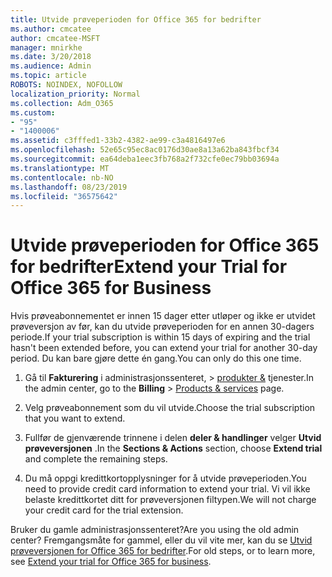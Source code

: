 ```yaml
---
title: Utvide prøveperioden for Office 365 for bedrifter
ms.author: cmcatee
author: cmcatee-MSFT
manager: mnirkhe
ms.date: 3/20/2018
ms.audience: Admin
ms.topic: article
ROBOTS: NOINDEX, NOFOLLOW
localization_priority: Normal
ms.collection: Adm_O365
ms.custom:
- "95"
- "1400006"
ms.assetid: c3fffed1-33b2-4382-ae99-c3a4816497e6
ms.openlocfilehash: 52e65c95ec8ac0176d30ae8a13a62ba843fbcf34
ms.sourcegitcommit: ea64deba1eec3fb768a2f732cfe0ec79bb03694a
ms.translationtype: MT
ms.contentlocale: nb-NO
ms.lasthandoff: 08/23/2019
ms.locfileid: "36575642"
---
```

# <a name="extend-your-trial-for-office-365-for-business"></a><span data-ttu-id="252f8-102">Utvide prøveperioden for Office 365 for bedrifter</span><span class="sxs-lookup"><span data-stu-id="252f8-102">Extend your Trial for Office 365 for Business</span></span>

<span data-ttu-id="252f8-103">Hvis prøveabonnementet er innen 15 dager etter utløper og ikke er utvidet prøveversjon av før, kan du utvide prøveperioden for en annen 30-dagers periode.</span><span class="sxs-lookup"><span data-stu-id="252f8-103">If your trial subscription is within 15 days of expiring and the trial hasn't been extended before, you can extend your trial for another 30-day period.</span></span> <span data-ttu-id="252f8-104">Du kan bare gjøre dette én gang.</span><span class="sxs-lookup"><span data-stu-id="252f8-104">You can only do this one time.</span></span>
  
1. <span data-ttu-id="252f8-105">Gå til **Fakturering** i administrasjonssenteret, \> [produkter &](https://go.microsoft.com/fwlink/p/?linkid=842054) tjenester.</span><span class="sxs-lookup"><span data-stu-id="252f8-105">In the admin center, go to the **Billing** \> [Products & services](https://go.microsoft.com/fwlink/p/?linkid=842054) page.</span></span>

2. <span data-ttu-id="252f8-106">Velg prøveabonnement som du vil utvide.</span><span class="sxs-lookup"><span data-stu-id="252f8-106">Choose the trial subscription that you want to extend.</span></span>

3. <span data-ttu-id="252f8-107">Fullfør de gjenværende trinnene i delen **deler & handlinger** velger **Utvid prøveversjonen** .</span><span class="sxs-lookup"><span data-stu-id="252f8-107">In the **Sections & Actions** section, choose **Extend trial** and complete the remaining steps.</span></span>

4. <span data-ttu-id="252f8-108">Du må oppgi kredittkortopplysninger for å utvide prøveperioden.</span><span class="sxs-lookup"><span data-stu-id="252f8-108">You need to provide credit card information to extend your trial.</span></span> <span data-ttu-id="252f8-109">Vi vil ikke belaste kredittkortet ditt for prøveversjonen filtypen.</span><span class="sxs-lookup"><span data-stu-id="252f8-109">We will not charge your credit card for the trial extension.</span></span>

<span data-ttu-id="252f8-110">Bruker du gamle administrasjonssenteret?</span><span class="sxs-lookup"><span data-stu-id="252f8-110">Are you using the old admin center?</span></span> <span data-ttu-id="252f8-111">Fremgangsmåte for gammel, eller du vil vite mer, kan du se [Utvid prøveversjonen for Office 365 for bedrifter](https://docs.microsoft.com/office365/admin/subscriptions-and-billing/extend-your-trial).</span><span class="sxs-lookup"><span data-stu-id="252f8-111">For old steps, or to learn more, see [Extend your trial for Office 365 for business](https://docs.microsoft.com/office365/admin/subscriptions-and-billing/extend-your-trial).</span></span>
